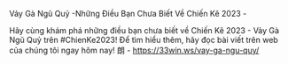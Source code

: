 Vảy Gà Ngũ Quỷ -Những Điều Bạn Chưa Biết Về Chiến Kê 2023 - 

Hãy cùng khám phá những điều bạn chưa biết về Chiến Kê 2023 - Vảy Gà Ngũ Quỷ trên #ChienKe2023! Để tìm hiểu thêm, hãy đọc bài viết trên web của chúng tôi ngay hôm nay! 朗 - https://33win.ws/vay-ga-ngu-quy/
